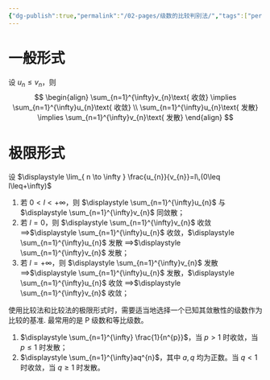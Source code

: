 ```yaml
---
{"dg-publish":true,"permalink":"/02-pages/级数的比较判别法/","tags":["personal/blog","高等数学/级数"]}
---
```


# 一般形式
设 $\displaystyle u_{n}\leq v_{n}$，则
$$
\begin{align}
\sum_{n=1}^{\infty}v_{n}\text{ 收敛} \implies \sum_{n=1}^{\infty}u_{n}\text{ 收敛} \\
\sum_{n=1}^{\infty}u_{n}\text{ 发散} \implies \sum_{n=1}^{\infty}v_{n}\text{ 发散}
\end{align}
$$

# 极限形式
设 $\displaystyle \lim_{ n \to \infty } \frac{u_{n}}{v_{n}}=l\,(0\leq l\leq+\infty)$
1. 若 $\displaystyle 0<l<+\infty$，则 $\displaystyle \sum_{n=1}^{\infty}u_{n}$ 与 $\displaystyle \sum_{n=1}^{\infty}v_{n}$ 同敛散；
2. 若 $\displaystyle l=0$，则 $\displaystyle \sum_{n=1}^{\infty}v_{n}$ 收敛 $\displaystyle \implies$$\displaystyle \sum_{n=1}^{\infty}u_{n}$ 收敛，$\displaystyle \sum_{n=1}^{\infty}u_{n}$ 发散 $\displaystyle \implies$$\displaystyle \sum_{n=1}^{\infty}v_{n}$ 发散；
3. 若 $\displaystyle l=+\infty$，则 $\displaystyle \sum_{n=1}^{\infty}v_{n}$ 发散 $\displaystyle \implies$$\displaystyle \sum_{n=1}^{\infty}u_{n}$ 发散，$\displaystyle \sum_{n=1}^{\infty}u_{n}$ 收敛 $\displaystyle \implies$$\displaystyle \sum_{n=1}^{\infty}v_{n}$ 收敛；

使用比较法和比较法的极限形式时，需要适当地选择一个已知其敛散性的级数作为比较的基准. 最常用的是 P 级数和等比级数。

1. $\displaystyle \sum_{n=1}^{\infty} \frac{1}{n^{p}}$，当 $\displaystyle p>1$ 时收敛，当 $\displaystyle p\leq 1$ 时发散；
2. $\displaystyle \sum_{n=1}^{\infty}aq^{n}$，其中 $\displaystyle a,q$ 均为正数。当 $\displaystyle q<1$ 时收敛，当 $\displaystyle q\geq 1$ 时发散。